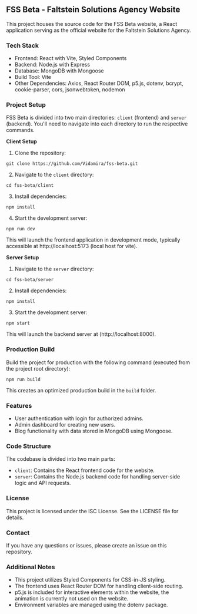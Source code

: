 ## FSS Beta - Faltstein Solutions Agency Website

This project houses the source code for the FSS Beta website, a React application serving as the official website for the Faltstein Solutions Agency.

### Tech Stack

* Frontend: React with Vite, Styled Components
* Backend: Node.js with Express
* Database: MongoDB with Mongoose
* Build Tool: Vite
* Other Dependencies: Axios, React Router DOM, p5.js, dotenv, bcrypt, cookie-parser, cors, jsonwebtoken, nodemon

### Project Setup

FSS Beta is divided into two main directories: `client` (frontend) and `server` (backend). You'll need to navigate into each directory to run the respective commands.

**Client Setup**

1. Clone the repository:

```
git clone https://github.com/Vidamira/fss-beta.git
```

2. Navigate to the `client` directory:

```
cd fss-beta/client
```

3. Install dependencies:

```
npm install
```

4. Start the development server:

```
npm run dev
```

This will launch the frontend application in development mode, typically accessible at http://localhost:5173 (local host for vite).

**Server Setup**

1. Navigate to the `server` directory:

```
cd fss-beta/server
```

2. Install dependencies:

```
npm install
```

3. Start the development server:

```
npm start
```

This will launch the backend server at (http://localhost:8000). 



### Production Build

Build the project for production with the following command (executed from the project root directory):

```
npm run build
```

This creates an optimized production build in the `build` folder.

### Features

* User authentication with login for authorized admins.
* Admin dashboard for creating new users.
* Blog functionality with data stored in MongoDB using Mongoose.

### Code Structure

The codebase is divided into two main parts:

* `client`: Contains the React frontend code for the website.
* `server`: Contains the Node.js backend code for handling server-side logic and API requests.

### License

This project is licensed under the ISC License. See the LICENSE file for details.

### Contact

If you have any questions or issues, please create an issue on this repository.

### Additional Notes

* This project utilizes Styled Components for CSS-in-JS styling.
* The frontend uses React Router DOM for handling client-side routing.
* p5.js is included for interactive elements within the website, the animation is currently not used on the website.
* Environment variables are managed using the dotenv package.
